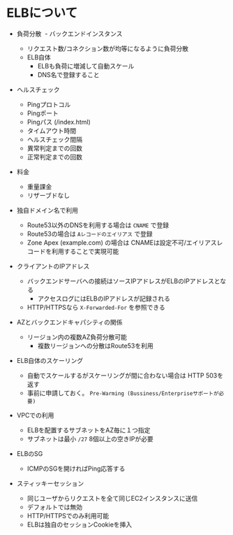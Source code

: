# ELBについて

- 負荷分散
  - バックエンドインスタンス
    - リクエスト数/コネクション数が均等になるように負荷分散
  - ELB自体
    - ELBも負荷に増減して自動スケール
    - DNS名で登録すること

- ヘルスチェック
  - Pingプロトコル
  - Pingポート
  - Pingパス (/index.html)
  - タイムアウト時間
  - ヘルスチェック間隔
  - 異常判定までの回数
  - 正常判定までの回数
  
- 料金 
  - 重量課金 
  - リザーブドなし

- 独自ドメイン名で利用
  - Route53以外のDNSを利用する場合は `CNAME` で登録
  - Route53の場合は `Aレコードのエイリアス` で登録
  - Zone Apex (example.com) の場合は CNAMEは設定不可/エイリアスレコードを利用することで実現可能

- クライアントのIPアドレス
  - バックエンドサーバへの接続はソースIPアドレスがELBのIPアドレスとなる
    - アクセスログにはELBのIPアドレスが記録される
  - HTTP/HTTPSなら `X-Forwarded-For` を参照できる
 
- AZとバックエンドキャパシティの関係
  - リージョン内の複数AZ負荷分散可能
    - 複数リージョンへの分散はRoute53を利用
     
- ELB自体のスケーリング
  - 自動でスケールするがスケーリングが間に合わない場合は HTTP 503を返す
  - 事前に申請しておく。 `Pre-Warming (Bussiness/Enterpriseサポートが必要)`

- VPCでの利用
  - ELBを配置するサブネットをAZ毎に１つ指定
  - サブネットは最小 `/27` 8個以上の空きIPが必要

- ELBのSG
  - ICMPのSGを開ければPing応答する
  
- スティッキーセッション
  - 同じユーザからリクエストを全て同じEC2インスタンスに送信
  - デフォルトでは無効
  - HTTP/HTTPSでのみ利用可能
  - ELBは独自のセッションCookieを挿入
  

  

